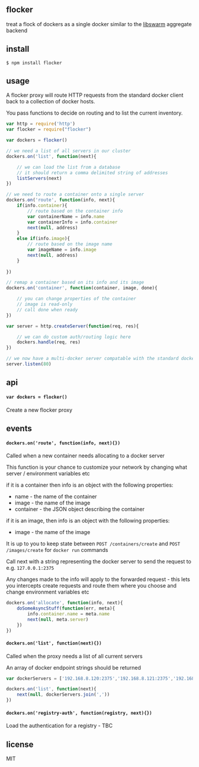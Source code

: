 flocker
-------

treat a flock of dockers as a single docker similar to the [libswarm](https://github.com/docker/libswarm) aggregate backend

## install

```
$ npm install flocker
```

## usage

A flocker proxy will route HTTP requests from the standard docker client back to a collection of docker hosts.

You pass functions to decide on routing and to list the current inventory.

```js
var http = require('http')
var flocker = require("flocker")

var dockers = flocker()

// we need a list of all servers in our cluster
dockers.on('list', function(next){

	// we can load the list from a database
	// it should return a comma delimited string of addresses
	listServers(next)
})

// we need to route a container onto a single server
dockers.on('route', function(info, next){
	if(info.container){
		// route based on the container info
		var containerName = info.name
		var containerInfo = info.container
		next(null, address)
	}
	else if(info.image){
		// route based on the image name
		var imageName = info.image
		next(null, address)
	}
	
})

// remap a container based on its info and its image
dockers.on('container', function(container, image, done){

	// you can change properties of the container
	// image is read-only
	// call done when ready	
})

var server = http.createServer(function(req, res){

	// we can do custom auth/routing logic here
	dockers.handle(req, res)	
})

// we now have a multi-docker server compatable with the standard docker client
server.listen(80)
```

## api

#### `var dockers = flocker()`

Create a new flocker proxy

## events

#### `dockers.on('route', function(info, next){})`

Called when a new container needs allocating to a docker server

This function is your chance to customize your network by changing what server / environment variables etc

if it is a container then info is an object with the following properties:

 * name - the name of the container
 * image - the name of the image
 * container - the JSON object describing the container

if it is an image, then info is an object with the following properties:

 * image - the name of the image

It is up to you to keep state between `POST /containers/create` and `POST /images/create` for `docker run` commands

Call next with a string representing the docker server to send the request to e.g. `127.0.0.1:2375`

Any changes made to the info will apply to the forwarded request - this lets you intercepts create requests and route them where you choose and change environment variables etc

```js
dockers.on('allocate', function(info, next){
	doSomeAsyncStuff(function(err, meta){
		info.container.name = meta.name
		next(null, meta.server)
	})
})
```

#### `dockers.on('list', function(next){})`

Called when the proxy needs a list of all current servers

An array of docker endpoint strings should be returned

```js
var dockerServers = ['192.168.8.120:2375','192.168.8.121:2375','192.168.8.122:2375']

dockers.on('list', function(next){
	next(null, dockerServers.join(','))
})
```

#### `dockers.on('registry-auth', function(registry, next){})`

Load the authentication for a registry - TBC

## license

MIT